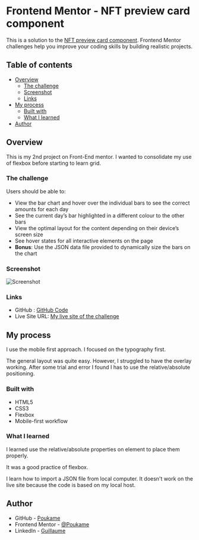 # Frontend Mentor - NFT preview card component

This is a solution to the [NFT preview card component](https://www.frontendmentor.io/challenges/nft-preview-card-component-SbdUL_w0U). Frontend Mentor challenges help you improve your coding skills by building realistic projects. 

## Table of contents

- [Overview](#overview)
  - [The challenge](#the-challenge)
  - [Screenshot](#screenshot)
  - [Links](#links)
- [My process](#my-process)
  - [Built with](#built-with)
  - [What I learned](#what-i-learned)
- [Author](#author)

## Overview

This is my 2nd project on Front-End mentor. I wanted to consolidate my use of flexbox before starting to learn grid.
### The challenge

Users should be able to:

- View the bar chart and hover over the individual bars to see the correct amounts for each day
- See the current day’s bar highlighted in a different colour to the other bars
- View the optimal layout for the content depending on their device’s screen size
- See hover states for all interactive elements on the page
- **Bonus**: Use the JSON data file provided to dynamically size the bars on the chart

### Screenshot

![Screenshot](./images/project-screenshot.png)

### Links

- GitHub : [GitHub Code](https://github.com/Poukame/Front-End-Mentor-Challenges/tree/main/FEM%20-%20nft-preview-card-component-main)
- Live Site URL: [My live site of the challenge](https://musical-cannoli-ddb75b.netlify.app/)

## My process

I use the mobile first approach. I focused on the typography first.

The general layout was quite easy. However, I struggled to have the overlay working.
After some trial and error I found I has to use the relative/absolute positioning.

### Built with

- HTML5
- CSS3
- Flexbox
- Mobile-first workflow

### What I learned

I learned use the relative/absolute properties on element to place them properly.

It was a good practice of flexbox.

I learn how to import a JSON file from local computer. It doesn't work on the live site because the code is based on my local host.

## Author

- GitHub - [Poukame](https://github.com/Poukame)
- Frontend Mentor - [@Poukame](https://www.frontendmentor.io/profile/Poukame)
- LinkedIn - [Guillaume](https://www.linkedin.com/in/theretg)

